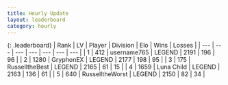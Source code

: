 ```yaml
---
title: Hourly Update
layout: leaderboard
category: hourly
---
```


{: .leaderboard}
| Rank | LV | Player | Division | Elo | Wins | Losses |
| --- | --- | --- | --- | --- | --- | --- |
| <span data-change="0">1</span> | 412 | <span title="ID: 188640">username765</span> | LEGEND | <span data-change="0">2191</span> | <span data-change="0">196</span> | <span data-change="0">96</span> |
| <span data-change="3">2</span> | 1280 | <span title="ID: 315148">GryphonEX</span> | LEGEND | <span data-change="24">2177</span> | <span data-change="4">198</span> | <span data-change="0">95</span> |
| <span data-change="-1">3</span> | 175 | <span title="ID: 547266">RusselltheBest</span> | LEGEND | <span data-change="0">2165</span> | <span data-change="0">61</span> | <span data-change="0">15</span> |
| <span data-change="0">4</span> | 1659 | <span title="ID: 164871">Luna Child</span> | LEGEND | <span data-change="0">2163</span> | <span data-change="0">136</span> | <span data-change="0">61</span> |
| <span data-change="-2">5</span> | 640 | <span title="ID: 388751">RusselltheWorst</span> | LEGEND | <span data-change="-14">2150</span> | <span data-change="0">82</span> | <span data-change="1">34</span> |